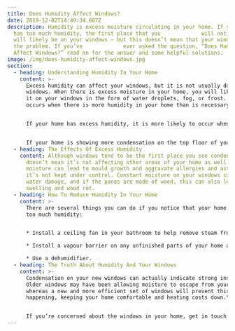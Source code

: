 ```yaml
---
title: Does Humidity Affect Windows?
date: 2019-12-02T14:49:34.687Z
description: Humidity is excess moisture circulating in your home. If your home
  has too much humidity, the first place that you             will notice this
  will likely be on your windows — but this doesn’t mean that your windows are
  the problem. If you’ve             ever asked the question, “Does Humidity
  Affect Windows?” read on for the answer and some helpful solutions.
image: /img/does-humidity-affect-windows.jpg
section:
  - heading: Understanding Humidity In Your Home
    content: >-
      Excess humidity can affect your windows, but it is not usually due to your
      windows. When there is excess moisture in your home, you will likely see
      it on your windows in the form of water droplets, fog, or frost. This
      occurs when there is more humidity in your home than is necessary.\n


      If your home has excess humidity, it is more likely to occur when it’s cold outside because the warm, humid air inside comes into contact with a cold surface — your windows. In many cases, homeowners think that there is something wrong with their windows, but this is not always the case.\n


      If your home is showing more condensation on the top floor of your home and you can see dark edges on carpeting, you likely have an insulation issue.
  - heading: The Effects Of Excess Humidity
    content: Although windows tend to be the first place you see condensation, it
      doesn’t mean it’s not affecting other areas of your home as well. Excess
      moisture can lead to mould growth and aggravate allergies and asthma if
      it’s not kept under control. Constant moisture on your windows can cause
      water damage, and if the panes are made of wood, this can also lead to
      swelling and wood rot.
  - heading: How To Reduce Humidity In Your Home
    content: >-
      There are several things you can do if you notice that your home may have
      too much humidity:


      * Install a ceiling fan in your bathroom to help remove steam from your shower or bath.

      * Install a vapour barrier on any unfinished parts of your home and behind walls, if possible.

      * Use a dehumidifier.
  - heading: The Truth About Humidity And Your Windows
    content: >-
      Condensation on your new windows can actually indicate strong insulation.
      Older windows may have been allowing moisture to escape from your house,
      whereas a new and more efficient set of windows will prevent this from
      happening, keeping your home comfortable and heating costs down.\n


      If you’re concerned about the windows in your home, get in touch with the team at Oakville Windows and Doors for a free quote.
---
```

